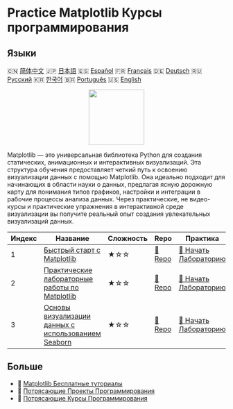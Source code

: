 # Practice Matplotlib Курсы программирования

## Языки

🇨🇳 [简体中文](README_zh.md) 🇯🇵 [日本語](README_ja.md) 🇪🇸 [Español](README_es.md) 🇫🇷 [Français](README_fr.md) 🇩🇪 [Deutsch](README_de.md) 🇷🇺 [Русский](README_ru.md) 🇰🇷 [한국어](README_ko.md) 🇧🇷 [Português](README_pt.md) 🇺🇸 [English](README.md) 

<div align="center">
<img width="128px" src="https://file.labex.io/path/6PDQ0G40CdCX.png">
</div>

Matplotlib — это универсальная библиотека Python для создания статических, анимационных и интерактивных визуализаций. Эта структура обучения предоставляет четкий путь к освоению визуализации данных с помощью Matplotlib. Она идеально подходит для начинающих в области науки о данных, предлагая ясную дорожную карту для понимания типов графиков, настройки и интеграции в рабочие процессы анализа данных. Через практические, не видео-курсы и практические упражнения в интерактивной среде визуализации вы получите реальный опыт создания увлекательных визуализаций данных.

|   Индекс | Название                                                                                                             | Сложность   | Repo                                                                       | Практика                                                                               |
|----------|----------------------------------------------------------------------------------------------------------------------|-------------|----------------------------------------------------------------------------|----------------------------------------------------------------------------------------|
|        1 | [Быстрый старт с Matplotlib](https://labex.io/ru/courses/quick-start-with-matplotlib)                                | ★☆☆         | [🔗 Repo](https://github.com/labex-labs/quick-start-with-matplotlib)       | [🚀 Начать Лабораторию](https://labex.io/ru/courses/quick-start-with-matplotlib)       |
|        2 | [Практические лабораторные работы по Matplotlib](https://labex.io/ru/courses/matplotlib-practice-labs)               | ★☆☆         | [🔗 Repo](https://github.com/labex-labs/matplotlib-practice-labs)          | [🚀 Начать Лабораторию](https://labex.io/ru/courses/matplotlib-practice-labs)          |
|        3 | [Основы визуализации данных с использованием Seaborn](https://labex.io/ru/courses/seaborn-data-visualization-basics) | ★☆☆         | [🔗 Repo](https://github.com/labex-labs/seaborn-data-visualization-basics) | [🚀 Начать Лабораторию](https://labex.io/ru/courses/seaborn-data-visualization-basics) |

## Больше

- 🔗 [Matplotlib Бесплатные туториалы](https://github.com/labex-labs/matplotlib-free-tutorials)
- 🔗 [Потрясающие Проекты Программирования](https://github.com/labex-labs/awesome-programming-projects)
- 🔗 [Потрясающие Курсы Программирования](https://github.com/labex-labs/awesome-programming-courses)

